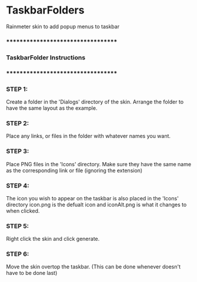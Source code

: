 # TaskbarFolders
Rainmeter skin to add popup menus to taskbar


### *********************************
###   TaskbarFolder Instructions
### *********************************

### STEP 1:
Create a folder in the 'Dialogs' directory of the skin. 
Arrange the folder to have the same layout as the example.

### STEP 2: 
Place any links, or files in the folder with whatever names you want.

### STEP 3: 
Place PNG files in the 'Icons' directory.
Make sure they have the same name as the corresponding link or file (ignoring the extension)

### STEP 4:
The icon you wish to appear on the taskbar is also placed in the 'Icons' directory
icon.png is the defualt icon and iconAlt.png is what it changes to when clicked.

### STEP 5: 
Right click the skin and click generate.

### STEP 6:
Move the skin overtop the taskbar.
(This can be done whenever doesn't have to be done last)

